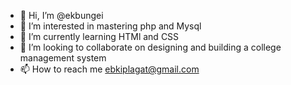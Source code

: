 - 👋 Hi, I’m @ekbungei
- 👀 I’m interested in mastering php and Mysql 
- 🌱 I’m currently learning HTMl and CSS
- 💞️ I’m looking to collaborate on designing and building a college management system
- 📫 How to reach me ebkiplagat@gmail.com

<!---
ekbungei/ekbungei is a ✨ special ✨ repository because its `README.md` (this file) appears on your GitHub profile.
You can click the Preview link to take a look at your changes.
--->
